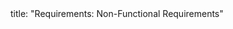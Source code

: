 <frontmatter>
title: "Requirements: Non-Functional Requirements"
</frontmatter>

<include src="navbar.md" boilerplate />

<include src="unit-inPage-asFlat.md" boilerplate />